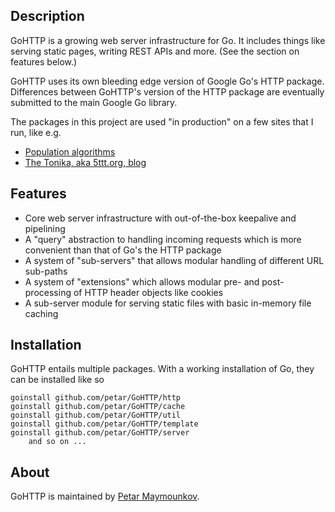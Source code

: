 ## Description

GoHTTP is a growing web server infrastructure for Go. It includes
things like serving static pages, writing REST APIs and more.
(See the section on features below.)

GoHTTP uses its own bleeding edge version of Google Go's HTTP package. 
Differences between GoHTTP's version of the HTTP package are eventually 
submitted to the main Google Go library.

The packages in this project are used "in production" on a few
sites that I run, like e.g. 

* [Population algorithms](http://popalg.org)
* [The Tonika, aka 5ttt.org, blog](http://blog.5ttt.org)

## Features

* Core web server infrastructure with out-of-the-box keepalive and pipelining
* A "query" abstraction to handling incoming requests which is more convenient than that of Go's the HTTP package
* A system of "sub-servers" that allows modular handling of different URL sub-paths
* A system of "extensions" which allows modular pre- and post-processing of HTTP header objects like cookies
* A sub-server module for serving static files with basic in-memory file caching

## Installation

GoHTTP entails multiple packages. With a working installation of Go, 
they can be installed like so

	goinstall github.com/petar/GoHTTP/http
	goinstall github.com/petar/GoHTTP/cache
	goinstall github.com/petar/GoHTTP/util
	goinstall github.com/petar/GoHTTP/template
	goinstall github.com/petar/GoHTTP/server
		and so on ... 

## About

GoHTTP is maintained by [Petar Maymounkov](http://pdos.csail.mit.edu/~petar/). 
